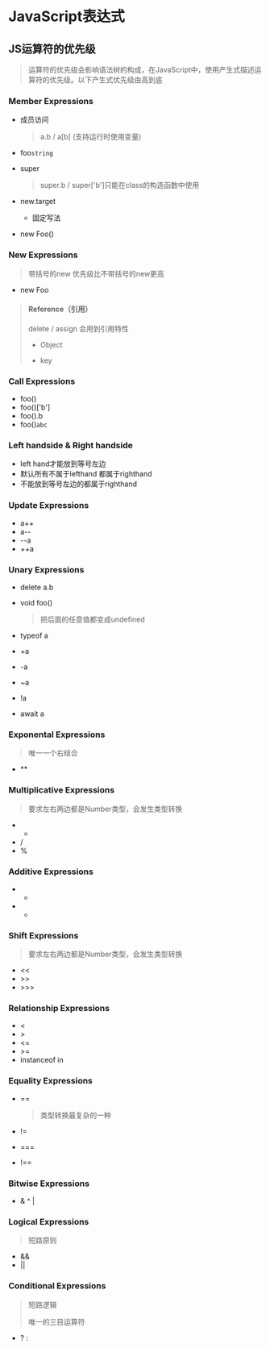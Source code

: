 # JavaScript表达式
## JS运算符的优先级

> 运算符的优先级会影响语法树的构成，在JavaScript中，使用产生式描述运算符的优先级。以下产生式优先级由高到底

### Member Expressions

* 成员访问

  > a.b / a[b] (支持运行时使用变量)

* foo`string`

* super 

  > super.b / super['b']只能在class的构造函数中使用

* new.target

  * 固定写法

* new Foo()

### New Expressions

> 带括号的new 优先级比不带括号的new更高

* new Foo


 > #### Reference（引用）
 >
 > delete / assign 会用到引用特性
 >
 > * Object
 >
 > * key
 >

### Call Expressions

* foo()
* foo()['b']
* foo().b
* foo()`abc`

### Left handside & Right handside

* left hand才能放到等号左边
* 默认所有不属于lefthand 都属于righthand
* 不能放到等号左边的都属于righthand

### Update Expressions

* a++
* a--
* --a
* ++a

### Unary Expressions

* delete a.b

* void foo()

  > 把后面的任意值都变成undefined

* typeof a

* +a

* -a

* ~a

* !a

* await a

### Exponental Expressions

> 唯一一个右结合

* \**

### Multiplicative Expressions

> 要求左右两边都是Number类型，会发生类型转换

* *
* /
* %

### Additive Expressions

* +
* -

### Shift Expressions

> 要求左右两边都是Number类型，会发生类型转换

* <<
* \>>
* \>>>

### Relationship Expressions

* \<
* \>
* \<=
* \>=
* instanceof in

### Equality Expressions

* ==

  > 类型转换最复杂的一种

* !=

* ===

* !==

### Bitwise Expressions

* & ^ |

### Logical Expressions

> 短路原则

* &&
* ||

### Conditional Expressions

> 短路逻辑
>
> 唯一的三目运算符

* ? :




